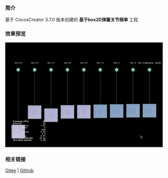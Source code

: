 ### 简介
基于 CocosCreator 3.7.0 版本创建的 **基于box2D弹簧关节频率** 工程

### 效果预览
![image](../../../gif/202211/2022110321.gif)

### 相关链接
[Gitee](https://gitee.com/mirrors_cocos-creator/cocos-example-physics/tree/v3.x/2d/box2d/assets/cases/example/joints) | [Github](https://github.com/cocos/cocos-example-physics/tree/v3.x/2d/box2d/assets/cases/example/joints)